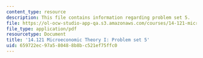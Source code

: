 ```yaml
---
content_type: resource
description: This file contains information regarding problem set 5.
file: https://ol-ocw-studio-app-qa.s3.amazonaws.com/courses/14-121-microeconomic-theory-i-fall-2015/659722ec97a580488b8bc521ef75ffc0_MIT14_121F15_ps5f05.pdf
file_type: application/pdf
resourcetype: Document
title: '14.121 Microeconomic Theory I: Problem set 5'
uid: 659722ec-97a5-8048-8b8b-c521ef75ffc0
---
```

